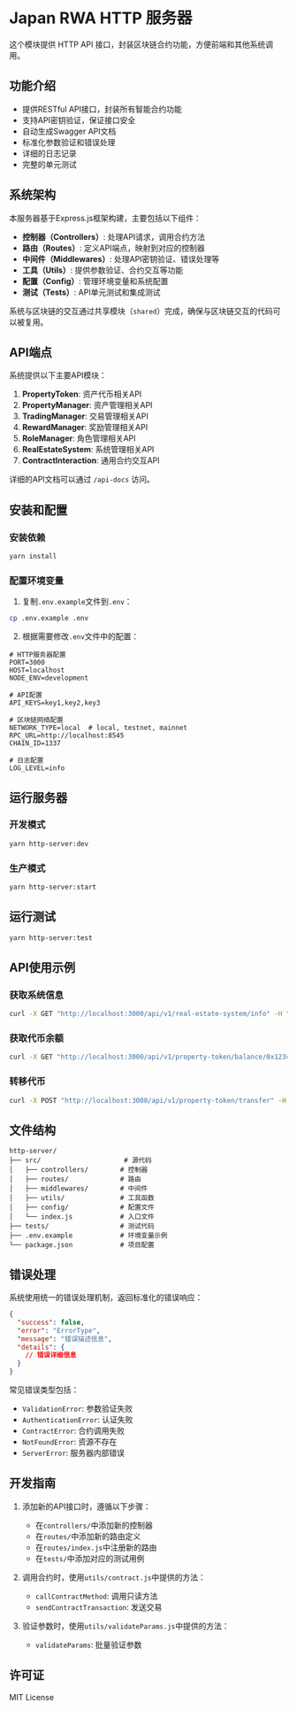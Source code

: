 # Japan RWA HTTP 服务器

这个模块提供 HTTP API 接口，封装区块链合约功能，方便前端和其他系统调用。

## 功能介绍

- 提供RESTful API接口，封装所有智能合约功能
- 支持API密钥验证，保证接口安全
- 自动生成Swagger API文档
- 标准化参数验证和错误处理
- 详细的日志记录
- 完整的单元测试

## 系统架构

本服务器基于Express.js框架构建，主要包括以下组件：

- **控制器（Controllers）**: 处理API请求，调用合约方法
- **路由（Routes）**: 定义API端点，映射到对应的控制器
- **中间件（Middlewares）**: 处理API密钥验证、错误处理等
- **工具（Utils）**: 提供参数验证、合约交互等功能
- **配置（Config）**: 管理环境变量和系统配置
- **测试（Tests）**: API单元测试和集成测试

系统与区块链的交互通过共享模块（`shared`）完成，确保与区块链交互的代码可以被复用。

## API端点

系统提供以下主要API模块：

1. **PropertyToken**: 资产代币相关API
2. **PropertyManager**: 资产管理相关API
3. **TradingManager**: 交易管理相关API
4. **RewardManager**: 奖励管理相关API
5. **RoleManager**: 角色管理相关API
6. **RealEstateSystem**: 系统管理相关API
7. **ContractInteraction**: 通用合约交互API

详细的API文档可以通过 `/api-docs` 访问。

## 安装和配置

### 安装依赖

```bash
yarn install
```

### 配置环境变量

1. 复制`.env.example`文件到`.env`：

```bash
cp .env.example .env
```

2. 根据需要修改`.env`文件中的配置：

```
# HTTP服务器配置
PORT=3000
HOST=localhost
NODE_ENV=development

# API配置
API_KEYS=key1,key2,key3

# 区块链网络配置
NETWORK_TYPE=local  # local, testnet, mainnet
RPC_URL=http://localhost:8545
CHAIN_ID=1337

# 日志配置
LOG_LEVEL=info
```

## 运行服务器

### 开发模式

```bash
yarn http-server:dev
```

### 生产模式

```bash
yarn http-server:start
```

## 运行测试

```bash
yarn http-server:test
```

## API使用示例

### 获取系统信息

```bash
curl -X GET "http://localhost:3000/api/v1/real-estate-system/info" -H "X-API-Key: your-api-key"
```

### 获取代币余额

```bash
curl -X GET "http://localhost:3000/api/v1/property-token/balance/0x1234567890123456789012345678901234567890/0x2345678901234567890123456789012345678901" -H "X-API-Key: your-api-key"
```

### 转移代币

```bash
curl -X POST "http://localhost:3000/api/v1/property-token/transfer" -H "Content-Type: application/json" -H "X-API-Key: your-api-key" -d '{"tokenAddress":"0x1234567890123456789012345678901234567890","to":"0x2345678901234567890123456789012345678901","amount":"1000","privateKey":"your-private-key"}'
```

## 文件结构

```
http-server/
├── src/                     # 源代码
│   ├── controllers/        # 控制器
│   ├── routes/             # 路由
│   ├── middlewares/        # 中间件
│   ├── utils/              # 工具函数
│   ├── config/             # 配置文件
│   └── index.js            # 入口文件
├── tests/                  # 测试代码
├── .env.example            # 环境变量示例
└── package.json            # 项目配置
```

## 错误处理

系统使用统一的错误处理机制，返回标准化的错误响应：

```json
{
  "success": false,
  "error": "ErrorType",
  "message": "错误描述信息",
  "details": {
    // 错误详细信息
  }
}
```

常见错误类型包括：

- `ValidationError`: 参数验证失败
- `AuthenticationError`: 认证失败
- `ContractError`: 合约调用失败
- `NotFoundError`: 资源不存在
- `ServerError`: 服务器内部错误

## 开发指南

1. 添加新的API接口时，遵循以下步骤：
   - 在`controllers/`中添加新的控制器
   - 在`routes/`中添加新的路由定义
   - 在`routes/index.js`中注册新的路由
   - 在`tests/`中添加对应的测试用例

2. 调用合约时，使用`utils/contract.js`中提供的方法：
   - `callContractMethod`: 调用只读方法
   - `sendContractTransaction`: 发送交易

3. 验证参数时，使用`utils/validateParams.js`中提供的方法：
   - `validateParams`: 批量验证参数

## 许可证

MIT License 